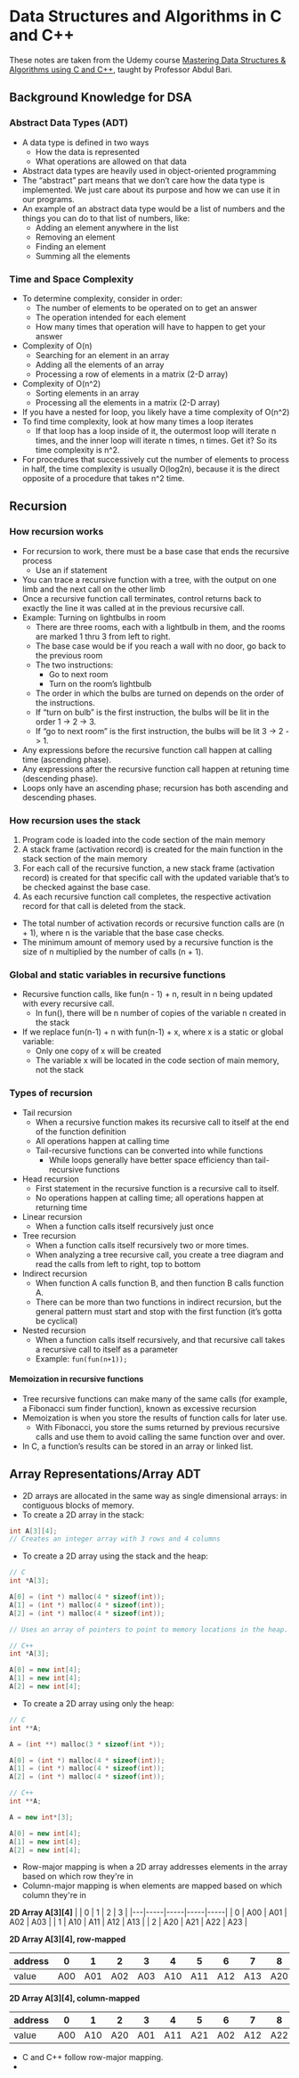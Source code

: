 # Data Structures and Algorithms in C and C++
These notes are taken from the Udemy course [Mastering Data Structures & Algorithms using C and C++](https://www.udemy.com/course/datastructurescncpp/), taught by Professor Abdul Bari.

## Background Knowledge for DSA
### Abstract Data Types (ADT)
- A data type is defined in two ways
    - How the data is represented
    - What operations are allowed on that data
-	Abstract data types are heavily used in object-oriented programming
-	The “abstract” part means that we don’t care how the data type is implemented. We just care about its purpose and how we can use it in our programs.
-	An example of an abstract data type would be a list of numbers and the things you can do to that list of numbers, like:
    - Adding an element anywhere in the list
    - Removing an element
    - Finding an element
    - Summing all the elements
### Time and Space Complexity
-	To determine complexity, consider in order:
    - The number of elements to be operated on to get an answer
    - The operation intended for each element
    - How many times that operation will have to happen to get your answer
-	Complexity of O(n)
    - Searching for an element in an array
    - Adding all the elements of an array
    - Processing a row of elements in a matrix (2-D array)
-	Complexity of O(n^2)
    - Sorting elements in an array
    - Processing all the elements in a matrix (2-D array)
-	If you have a nested for loop, you likely have a time complexity of O(n^2)
-	To find time complexity, look at how many times a loop iterates
    - If that loop has a loop inside of it, the outermost loop will iterate n times, and the inner loop will iterate n times, n times. Get it? So its time complexity is n^2.
-	For procedures that successively cut the number of elements to process in half, the time complexity is usually O(log2n), because it is the direct opposite of a procedure that takes n^2 time.
## Recursion
### How recursion works
-	For recursion to work, there must be a base case that ends the recursive process
    - Use an if statement
-	You can trace a recursive function with a tree, with the output on one limb and the next call on the other limb
-	Once a recursive function call terminates, control returns back to exactly the line it was called at in the previous recursive call.
-	Example: Turning on lightbulbs in room
    - There are three rooms, each with a lightbulb in them, and the rooms are marked 1 thru 3 from left to right.
    - The base case would be if you reach a wall with no door, go back to the previous room
    - The two instructions:
        - Go to next room
        - Turn on the room’s lightbulb
    - The order in which the bulbs are turned on depends on the order of the instructions.
    - If “turn on bulb” is the first instruction, the bulbs will be lit in the order 1 -> 2 -> 3.
    - If “go to next room” is the first instruction, the bulbs will be lit 3 -> 2 -> 1.
-	Any expressions before the recursive function call happen at calling time (ascending phase).
-	Any expressions after the recursive function call happen at retuning time (descending phase).
-	Loops only have an ascending phase; recursion has both ascending and descending phases.
### How recursion uses the stack
1.	Program code is loaded into the code section of the main memory
2.	A stack frame (activation record) is created for the main function in the stack section of the main memory
3.	For each call of the recursive function, a new stack frame (activation record) is created for that specific call with the updated variable that’s to be checked against the base case.
4.	As each recursive function call completes, the respective activation record for that call is deleted from the stack.
-	The total number of activation records or recursive function calls are (n + 1), where n is the variable that the base case checks.
-	The minimum amount of memory used by a recursive function is the size of n multiplied by the number of calls (n + 1).
### Global and static variables in recursive functions
-	Recursive function calls, like fun(n - 1) + n, result in n being updated with every recursive call.
    - In fun(), there will be n number of copies of the variable n created in the stack
-	If we replace fun(n-1) + n with fun(n-1) + x, where x is a static or global variable:
    - Only one copy of x will be created
    - The variable x will be located in the code section of main memory, not the stack
### Types of recursion
-	Tail recursion
    - When a recursive function makes its recursive call to itself at the end of the function definition
    - All operations happen at calling time
    - Tail-recursive functions can be converted into while functions
        - While loops generally have better space efficiency than tail-recursive functions
-	Head recursion
    - First statement in the recursive function is a recursive call to itself.
    - No operations happen at calling time; all operations happen at returning time
-	Linear recursion
    - When a function calls itself recursively just once
-	Tree recursion
    - When a function calls itself recursively two or more times.
    - When analyzing a tree recursive call, you create a tree diagram and read the calls from left to right, top to bottom
-	Indirect recursion
    - When function A calls function B, and then function B calls function A.
    - There can be more than two functions in indirect recursion, but the general pattern must start and stop with the first function (it’s gotta be cyclical)
-	Nested recursion
    - When a function calls itself recursively, and that recursive call takes a recursive call to itself as a parameter
    - Example: `fun(fun(n+1));`
#### Memoization in recursive functions
-	Tree recursive functions can make many of the same calls (for example, a Fibonacci sum finder function), known as excessive recursion
-	Memoization is when you store the results of function calls for later use.
    - With Fibonacci, you store the sums returned by previous recursive calls and use them to avoid calling the same function over and over.
-	In C, a function’s results can be stored in an array or linked list.
## Array Representations/Array ADT
- 2D arrays are allocated in the same way as single dimensional arrays: in contiguous blocks of memory.
- To create a 2D array in the stack:
```c
int A[3][4];
// Creates an integer array with 3 rows and 4 columns
```
- To create a 2D array using the stack and the heap:
```c
// C
int *A[3];

A[0] = (int *) malloc(4 * sizeof(int));
A[1] = (int *) malloc(4 * sizeof(int));
A[2] = (int *) malloc(4 * sizeof(int));

// Uses an array of pointers to point to memory locations in the heap.
```
```cpp
// C++
int *A[3];

A[0] = new int[4];
A[1] = new int[4];
A[2] = new int[4];
```
- To create a 2D array using only the heap:
```c
// C
int **A;

A = (int **) malloc(3 * sizeof(int *));

A[0] = (int *) malloc(4 * sizeof(int));
A[1] = (int *) malloc(4 * sizeof(int));
A[2] = (int *) malloc(4 * sizeof(int));
```
```cpp
// C++
int **A;

A = new int*[3];

A[0] = new int[4];
A[1] = new int[4];
A[2] = new int[4];
```

- Row-major mapping is when a 2D array addresses elements in the array based on which row they're in
- Column-major mapping is when elements are mapped based on which column they're in


__2D Array A[3][4]__
|   | 0   | 1   | 2   | 3   |
|---|-----|-----|-----|-----|
| 0 | A00 | A01 | A02 | A03 |
| 1 | A10 | A11 | A12 | A13 |
| 2 | A20 | A21 | A22 | A23 |

__2D Array A[3][4], row-mapped__

| address | 0   | 1   | 2   | 3   | 4   | 5   | 6   | 7   | 8   | 9   | 10  | 11  |
|---------|-----|-----|-----|-----|-----|-----|-----|-----|-----|-----|-----|-----|
| value   | A00 | A01 | A02 | A03 | A10 | A11 | A12 | A13 | A20 | A21 | A22 | A23 |


__2D Array A[3][4], column-mapped__

| address | 0   | 1   | 2   | 3   | 4   | 5   | 6   | 7   | 8   | 9   | 10  | 11  |
|---------|-----|-----|-----|-----|-----|-----|-----|-----|-----|-----|-----|-----|
| value   | A00 | A10 | A20 | A01 | A11 | A21 | A02 | A12 | A22 | A03 | A13 | A23 |


- C and C++ follow row-major mapping.
- 